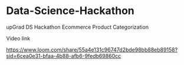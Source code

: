 # Data-Science-Hackathon
upGrad DS Hackathon Ecommerce Product Categorization

Video link 

https://www.loom.com/share/55a4e131c96747d2bde98bb88eb89158?sid=6cea0e31-bfaa-4b88-afb6-9fedb69860cc
